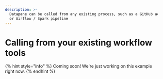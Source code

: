 ```yaml
---
description: >-
  Datapane can be called from any existing process, such as a GitHub action (CI)
  or Airflow / Spark pipeline
---
```


# Calling from your existing workflow tools

{% hint style="info" %}
Coming soon! We're just working on this example right now. 
{% endhint %}

